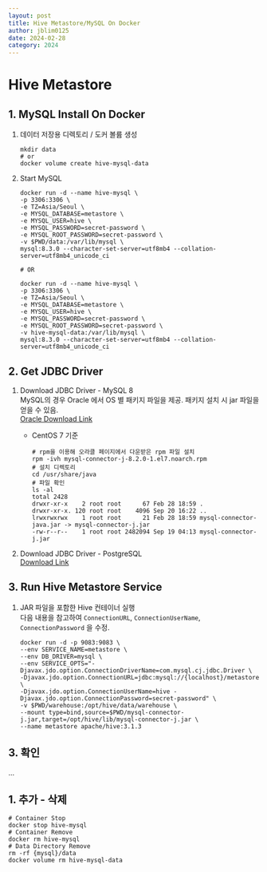 ```yaml
---
layout: post
title: Hive Metastore/MySQL On Docker
author: jblim0125
date: 2024-02-28
category: 2024
---
```


# Hive Metastore

## 1. MySQL Install On Docker

1. 데이터 저장용 디렉토리 / 도커 볼륨 생성  

    ```shell
    mkdir data
    # or 
    docker volume create hive-mysql-data
    ```

2. Start MySQL

    ```shell
    docker run -d --name hive-mysql \
    -p 3306:3306 \
    -e TZ=Asia/Seoul \
    -e MYSQL_DATABASE=metastore \
    -e MYSQL_USER=hive \
    -e MYSQL_PASSWORD=secret-password \
    -e MYSQL_ROOT_PASSWORD=secret-password \
    -v $PWD/data:/var/lib/mysql \
    mysql:8.3.0 --character-set-server=utf8mb4 --collation-server=utf8mb4_unicode_ci

    # OR

    docker run -d --name hive-mysql \
    -p 3306:3306 \
    -e TZ=Asia/Seoul \
    -e MYSQL_DATABASE=metastore \
    -e MYSQL_USER=hive \
    -e MYSQL_PASSWORD=secret-password \
    -e MYSQL_ROOT_PASSWORD=secret-password \
    -v hive-mysql-data:/var/lib/mysql \
    mysql:8.3.0 --character-set-server=utf8mb4 --collation-server=utf8mb4_unicode_ci
    ```

## 2. Get JDBC Driver

1. Download JDBC Driver - MySQL 8  
    MySQL의 경우 Oracle 에서 OS 별 패키지 파일을 제공.
    패키지 설치 시 jar 파일을 얻을 수 있음.  
    [Oracle Download Link](https://downloads.mysql.com/archives/c-j/)

    - CentOS 7 기준  

        ```shell
        # rpm을 이용해 오라클 페이지에서 다운받은 rpm 파일 설치  
        rpm -ivh mysql-connector-j-8.2.0-1.el7.noarch.rpm
        # 설치 디렉토리 
        cd /usr/share/java
        # 파일 확인 
        ls -al
        total 2428
        drwxr-xr-x    2 root root      67 Feb 28 18:59 .
        drwxr-xr-x. 120 root root    4096 Sep 20 16:22 ..
        lrwxrwxrwx    1 root root      21 Feb 28 18:59 mysql-connector-java.jar -> mysql-connector-j.jar
        -rw-r--r--    1 root root 2482094 Sep 19 04:13 mysql-connector-j.jar
        ```

2. Download JDBC Driver - PostgreSQL  
    [Download Link](https://jdbc.postgresql.org/download/)

## 3. Run Hive Metastore Service

1. JAR 파일을 포함한 Hive 컨테이너 실행  
    다음 내용을 참고하여 `ConnectionURL`, `ConnectionUserName`, `ConnectionPassword` 을 수정.  

    ```shell
    docker run -d -p 9083:9083 \
    --env SERVICE_NAME=metastore \
    --env DB_DRIVER=mysql \
    --env SERVICE_OPTS="-Djavax.jdo.option.ConnectionDriverName=com.mysql.cj.jdbc.Driver \
    -Djavax.jdo.option.ConnectionURL=jdbc:mysql://{localhost}/metastore \
    -Djavax.jdo.option.ConnectionUserName=hive -Djavax.jdo.option.ConnectionPassword=secret-password" \
    -v $PWD/warehouse:/opt/hive/data/warehouse \
    --mount type=bind,source=$PWD/mysql-connector-j.jar,target=/opt/hive/lib/mysql-connector-j.jar \
    --name metastore apache/hive:3.1.3
    ```

## 3. 확인

...

## 1. 추가 - 삭제  

```shell
# Container Stop
docker stop hive-mysql
# Container Remove 
docker rm hive-mysql
# Data Directory Remove 
rm -rf {mysql}/data
docker volume rm hive-mysql-data
```
